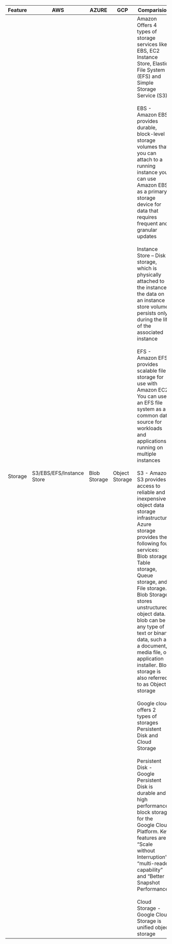 
|Feature|AWS|AZURE|GCP|Comparision|
|---|---|---|---|---|
|Storage|S3/EBS/EFS/Instance Store|Blob Storage|Object Storage|Amazon Offers 4 types of storage services like EBS, EC2 Instance Store, Elastic File System (EFS) and Simple Storage Service (S3).<br><br>EBS - Amazon EBS provides durable, block-level storage volumes that you can attach to a running instance you can use Amazon EBS as a primary storage device for data that requires frequent and granular updates  <br><br>Instance Store – Disk storage, which is physically attached to the instance the data on an instance store volume, persists only during the life of the associated instance <br><br>EFS - Amazon EFS provides scalable file storage for use with Amazon EC2. You can use an EFS file system as a common data source for workloads and applications running on multiple instances <br><br>S3 - Amazon S3 provides access to reliable and inexpensive object data storage infrastructure<br>Azure storage provides the following four services: Blob storage, Table storage, Queue storage, and File storage. Blob Storage stores unstructured object data. A blob can be any type of text or binary data, such as a document, media file, or application installer. Blob storage is also referred to as Object storage<br><br>Google cloud offers 2 types of storages Persistent Disk and Cloud Storage <br><br>Persistent Disk - Google Persistent Disk is durable and high performance block storage for the Google Cloud Platform. Key features are “Scale without Interruption”, “multi-reader capability” and “Better Snapshot Performance”<br><br>Cloud Storage - Google Cloud Storage is unified object storage |

